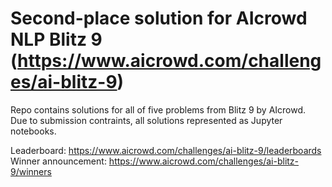 # Second-place solution for AIcrowd NLP Blitz 9 (https://www.aicrowd.com/challenges/ai-blitz-9)

Repo contains solutions for all of five problems from Blitz 9 by AIcrowd.<br>
Due to submission contraints, all solutions represented as Jupyter notebooks.

Leaderboard: https://www.aicrowd.com/challenges/ai-blitz-9/leaderboards
Winner announcement: https://www.aicrowd.com/challenges/ai-blitz-9/winners
